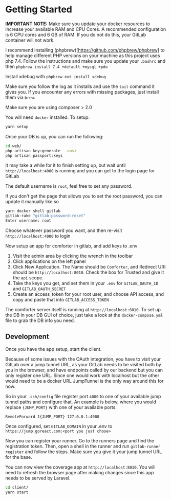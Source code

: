 # Getting Started

**IMPORTANT NOTE:** Make sure you update your docker resources to increase your available RAM and CPU Cores. A recommended configuration is 6 CPU cores and 6 GB of RAM. If you do not do this, your GitLab container will not work.

I recommend installing (phpbrew)[https://github.com/phpbrew/phpbrew] to help manage different PHP versions
on your machine as this project uses php 7.4. Follow the instructions and make sure you update your
`.bashrc` and then `phpbrew install 7.4 +default +mysql +pdo`

Install xdebug with `phpbrew ext install xdebug`

Make sure you follow the log as it installs and use the `tail` command it gives you.
If you encounter any errors with missing packages, just install them via `brew`.

Make sure you are using composer > 2.0

You will need `docker` installed. To setup:

```bash
yarn setup
```

Once your DB is up, you can run the following:
```bash
cd web/
php artisan key:generate --ansi
php artisan passport:keys
```

It may take a while for it to finish setting up, but wait until `http://localhost:4000` is running and you can get to the login page for GitLab

The default username is `root`, feel free to set any password.

If you don't get the page that allows you to set the root password, you can update it manually like so

```bash
yarn docker shell gitlab
gitlab-rake "gitlab:password:reset"
Enter username: root
```

Choose whatever password you want, and then re-visit `http://localhost:4000` to login

Now setup an app for comforter in gitlab, and add keys to .env

1. Visit the admin area by clicking the wrench in the toolbar
2. Click applications on the left panel
3. Click New Application. The Name should be `Comforter`, and Redirect URI should be `http://localhost:8010`. Check the box for Trusted and give it the `api` scope.
4. Take the keys you get, and set them in your `.env` for `GITLAB_OAUTH_ID` and `GITLAB_OAUTH_SECRET`
5. Create an access_token for your root user, and choose API access, and copy and paste that into `GITLAB_ACCESS_TOKEN`


The comforter server itself is running at `http://localhost:8010`. To set up the DB in your DB GUI of choice, just take a look
at the `docker-compose.yml` file to grab the DB info you need.

## Development

Once you have the app setup, start the client.

Because of some issues with the OAuth integration, you have to visit your GitLab over a jump tunnel URL, as
your GitLab needs to be visited both by you in the browser, and have endpoints called by our backend but you can
only register one URL. Since one would work with localhost but the other would need to be a docker URL
JumpTunnel is the only way around this for now.

So in your `.ssh/config` file register port `4000` to one of your available jump tunnel paths and configure that. An example is below, where you would replace `{JUMP_PORT}` with one of your available ports.

```
RemoteForward 1{JUMP_PORT} 127.0.0.1:4000
```

Once configured, set `GITLAB_DOMAIN` in your .env to `https://jump.goreact.com:<port you just chose>`

Now you can register your runner. Go to the runners page and find the registration token. Then, open a shell in the runner and run `gitlab-runner register` and follow the steps. Make sure you give it your jump tunnel URL for the base.

You can now view the coverage app at `http://localhost:8010`. You will need to refresh the browser page after
making changes since this app needs to be served by Laravel.

```bash
cd client/
yarn start
```
